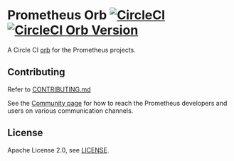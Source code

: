 # Prometheus Orb [![CircleCI](https://circleci.com/gh/prometheus/circleci.svg?style=svg)](https://circleci.com/gh/prometheus/circleci) [![CircleCI Orb Version](https://img.shields.io/badge/endpoint.svg?url=https://badges.circleci.io/orb/prometheus/prometheus)](https://circleci.com/orbs/registry/orb/prometheus/prometheus)

A Circle CI [orb](https://circleci.com/docs/2.0/orb-intro) for the Prometheus projects.

## Contributing

Refer to [CONTRIBUTING.md](https://github.com/prometheus/prometheus/blob/master/CONTRIBUTING.md)

See the [Community page](https://prometheus.io/community) for how to reach the Prometheus developers and users on various communication channels.

## License

Apache License 2.0, see [LICENSE](https://github.com/prometheus/circleci/blob/master/LICENSE).




